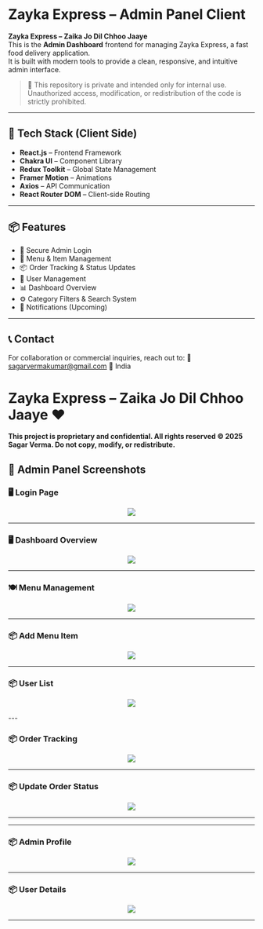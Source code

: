 # Zayka Express – Admin Panel Client

**Zayka Express – Zaika Jo Dil Chhoo Jaaye**  
This is the **Admin Dashboard** frontend for managing Zayka Express, a fast food delivery application.  
It is built with modern tools to provide a clean, responsive, and intuitive admin interface.

> 🛑 This repository is private and intended only for internal use. Unauthorized access, modification, or redistribution of the code is strictly prohibited.

---

## 🚀 Tech Stack (Client Side)

- **React.js** – Frontend Framework
- **Chakra UI** – Component Library
- **Redux Toolkit** – Global State Management
- **Framer Motion** – Animations
- **Axios** – API Communication
- **React Router DOM** – Client-side Routing

---

## 📦 Features

- 🔐 Secure Admin Login
- 🍔 Menu & Item Management
- 📦 Order Tracking & Status Updates
- 👤 User Management
- 📊 Dashboard Overview
- ⚙️ Category Filters & Search System
- 🔔 Notifications (Upcoming)

---

## 📞 Contact
For collaboration or commercial inquiries, reach out to:
📧 sagarvermakumar@gmail.com
📍 India

# Zayka Express – Zaika Jo Dil Chhoo Jaaye ❤️


**This project is proprietary and confidential.
All rights reserved © 2025 Sagar Verma. Do not copy, modify, or redistribute.**



## 📸 Admin Panel Screenshots

### 🖥️ Login Page
<p align="center">
  <img src="https://res.cloudinary.com/dv3gmxtuw/image/upload/v1754574375/iuornactmx7g4ytkrzlm.png"/>
</p>

---

### 🖥️ Dashboard Overview
<p align="center">
  <img src="https://res.cloudinary.com/dv3gmxtuw/image/upload/v1754562327/vh61b9feehaadgje9bp3.png"/>
</p>

---

### 🍽️ Menu Management
<p align="center">
  <img src="https://res.cloudinary.com/dv3gmxtuw/image/upload/v1754562328/u6s3fptssz1zj9abb4h7.png"/>
</p>

---

### 📦 Add Menu Item
<p align="center">
  <img src="https://res.cloudinary.com/dv3gmxtuw/image/upload/v1754562326/m5pyjo2pg9wmweruluph.png"/>
</p>

---



### 📦 User List
<p align="center">
  <img src="https://res.cloudinary.com/dv3gmxtuw/image/upload/v1754562329/xipnqomtzt88aq5jp9mv.png"/>
</p>
---

### 📦 Order Tracking
<p align="center">
  <img src="https://res.cloudinary.com/dv3gmxtuw/image/upload/v1754562329/gtmr0wrno8ljetvmlakz.png"/>
</p>

---


### 📦 Update Order Status
<p align="center">
  <img src="https://res.cloudinary.com/dv3gmxtuw/image/upload/v1754562328/ldo2iv09i38nmyl8emay.png"/>
</p>

---

---


### 📦 Admin Profile
<p align="center">
  <img src="https://res.cloudinary.com/dv3gmxtuw/image/upload/v1754562327/iceh9kutmmwjfl7qlvui.png"/>
</p>

---



### 📦 User Details
<p align="center">
  <img src="https://res.cloudinary.com/dv3gmxtuw/image/upload/v1754562329/d9il5z6a2jv7l68n5asj.png"/>
</p>

---


